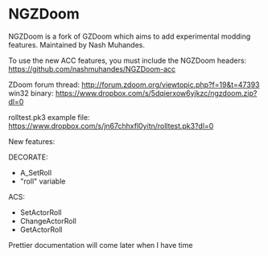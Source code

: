 NGZDoom
=======

NGZDoom is a fork of GZDoom which aims to add experimental modding features. Maintained by Nash Muhandes.

To use the new ACC features, you must include the NGZDoom headers: https://github.com/nashmuhandes/NGZDoom-acc

ZDoom forum thread: http://forum.zdoom.org/viewtopic.php?f=19&t=47393
win32 binary: https://www.dropbox.com/s/5dqierxow6yjkzc/ngzdoom.zip?dl=0

rolltest.pk3 example file: https://www.dropbox.com/s/jn67chhxfl0yitn/rolltest.pk3?dl=0

New features:

DECORATE:
- A_SetRoll
- "roll" variable

ACS:
- SetActorRoll
- ChangeActorRoll
- GetActorRoll

Prettier documentation will come later when I have time

